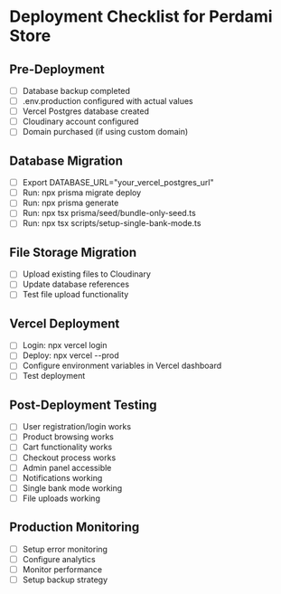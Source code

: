 # Deployment Checklist for Perdami Store

## Pre-Deployment
- [ ] Database backup completed
- [ ] .env.production configured with actual values
- [ ] Vercel Postgres database created
- [ ] Cloudinary account configured
- [ ] Domain purchased (if using custom domain)

## Database Migration
- [ ] Export DATABASE_URL="your_vercel_postgres_url"
- [ ] Run: npx prisma migrate deploy
- [ ] Run: npx prisma generate
- [ ] Run: npx tsx prisma/seed/bundle-only-seed.ts
- [ ] Run: npx tsx scripts/setup-single-bank-mode.ts

## File Storage Migration
- [ ] Upload existing files to Cloudinary
- [ ] Update database references
- [ ] Test file upload functionality

## Vercel Deployment
- [ ] Login: npx vercel login
- [ ] Deploy: npx vercel --prod
- [ ] Configure environment variables in Vercel dashboard
- [ ] Test deployment

## Post-Deployment Testing
- [ ] User registration/login works
- [ ] Product browsing works
- [ ] Cart functionality works
- [ ] Checkout process works
- [ ] Admin panel accessible
- [ ] Notifications working
- [ ] Single bank mode working
- [ ] File uploads working

## Production Monitoring
- [ ] Setup error monitoring
- [ ] Configure analytics
- [ ] Monitor performance
- [ ] Setup backup strategy
